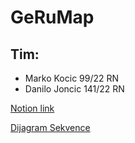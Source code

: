 # GeRuMap

## Tim:
* Marko Kocic 99/22 RN
* Danilo Joncic 141/22 RN

[Notion link](https://cake-hearing-30b.notion.site/GeRuMap-93e033bfb3b14be0a41cf7dcd5198e69)


[Dijagram Sekvence](https://cake-hearing-30b.notion.site/Dijagram-Sekvence-1e565fa1a911452186fe98e322fed329)
